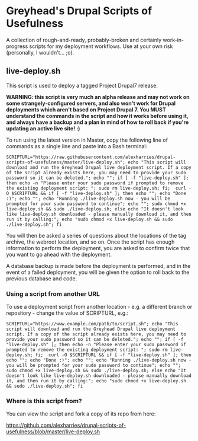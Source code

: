 # Greyhead's Drupal Scripts of Usefulness

A collection of rough-and-ready, probably-broken and certainly work-in-progress scripts for my deployment workflows. Use at your own risk (personally, I wouldn't... ;o).

## live-deploy.sh

This script is used to deploy a tagged Project Drupal7 release.

**WARNING: this script is very much an alpha release and may not work on some strangely-configured servers, and also won't work for Drupal deployments which aren't based on Project Drupal 7. You MUST understand the commands in the script and how it works before using it, and always have a backup and a plan in mind of how to roll back if you're updating an active live site! :)**

To run using the latest version in Master, copy the following line of commands as a single line and paste into a Bash terminal:

    SCRIPTURL="https://raw.githubusercontent.com/alexharries/drupal-scripts-of-usefulness/master/live-deploy.sh"; echo "This script will download and run the Greyhead Drupal live deployment script. If a copy of the script already exists here, you may need to provide your sudo password so it can be deleted."; echo ""; if [ -f "live-deploy.sh" ]; then echo -n "Please enter your sudo password if prompted to remove the existing deployment script: "; sudo rm live-deploy.sh; fi;  curl -O $SCRIPTURL && if [ -f "live-deploy.sh" ]; then echo ""; echo "Done :)"; echo ""; echo "Running ./live-deploy.sh now - you will be prompted for your sudo password to continue"; echo ""; sudo chmod +x live-deploy.sh && sudo ./live-deploy.sh; else echo "It doesn't look like live-deploy.sh downloaded - please manually download it, and then run it by calling:"; echo "sudo chmod +x live-deploy.sh && sudo ./live-deploy.sh"; fi

You will then be asked a series of questions about the locations of the tag archive, the webroot location, and so on. Once the script has enough information to perform the deployment, you are asked to confirm twice that you want to go ahead with the deployment.

A database backup is made before the deployment is performed, and in the event of a failed deployment, you will be given the option to roll back to the previous database and code.

### Using a script from another URL

To use a deployment script from another location - e.g. a different branch or repository - change the value of SCRIPTURL, e.g.:

    SCRIPTURL="https://www.example.com/path/to/script.sh"; echo "This script will download and run the Greyhead Drupal live deployment script. If a copy of the script already exists here, you may need to provide your sudo password so it can be deleted."; echo ""; if [ -f "live-deploy.sh" ]; then echo -n "Please enter your sudo password if prompted to remove the existing deployment script: "; sudo rm live-deploy.sh; fi;  curl -O $SCRIPTURL && if [ -f "live-deploy.sh" ]; then echo ""; echo "Done :)"; echo ""; echo "Running ./live-deploy.sh now - you will be prompted for your sudo password to continue"; echo ""; sudo chmod +x live-deploy.sh && sudo ./live-deploy.sh; else echo "It doesn't look like live-deploy.sh downloaded - please manually download it, and then run it by calling:"; echo "sudo chmod +x live-deploy.sh && sudo ./live-deploy.sh"; fi

### Where is this script from?

You can view the script and fork a copy of its repo from here:

https://github.com/alexharries/drupal-scripts-of-usefulness/blob/master/live-deploy.sh
